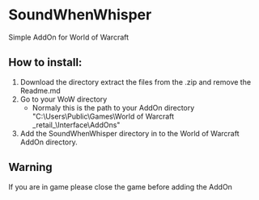 # SoundWhenWhisper
Simple AddOn for World of Warcraft

## How to install:

 1. Download the directory extract the files from the .zip and remove the Readme.md
 2. Go to your WoW directory
    - Normaly this is the path to your AddOn directory "C:\Users\Public\Games\World of Warcraft \_retail_\Interface\AddOns"
 3. Add the SoundWhenWhisper directory in to the World of Warcraft AddOn directory.

## Warning

If you are in game please close the game before adding the AddOn
    
